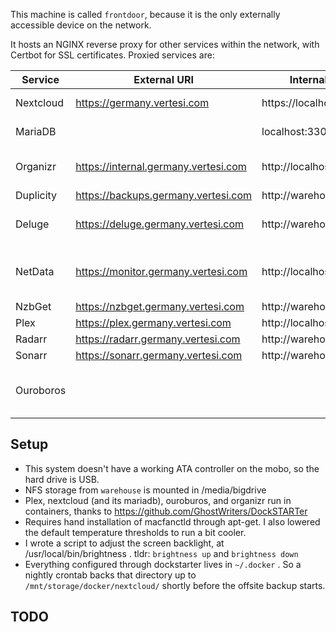 This machine is called `frontdoor`, because it is the only externally accessible device on the network.

It hosts an NGINX reverse proxy for other services within the network, with Certbot for SSL certificates. Proxied services are:

| Service   | External URI                         | Internal URI            | Access        | Notes                                                                       |
|-----------|--------------------------------------|-------------------------|---------------|-----------------------------------------------------------------------------|
| Nextcloud | https://germany.vertesi.com          | https://localhost:444/  | It's own auth | Configured with DS                                                          |
| MariaDB   |                                      | localhost:3306          | It's own auth | Configured with DS, used for Nextcloud                                      |
| Organizr  | https://internal.germany.vertesi.com | http://localhost:8006   | It's own auth | Front for all other services. Configured with DS.                           |
| Duplicity | https://backups.germany.vertesi.com  | http://warehouse:8200   | Organizr      |                                                                             |
| Deluge    | https://deluge.germany.vertesi.com   | http://warehouse:8112   | Organizr      | Torrent client, only connection is through privateInternetAccess.           |
| NetData   | https://monitor.germany.vertesi.com  | http://localhost:199999 | Organizr      | Collects stats for all other machines on the network. Runs on this machine. |
| NzbGet    | https://nzbget.germany.vertesi.com   | http://warehouse:6789   | Organizr      |  Newsbin downloader.                                                        |
| Plex      | https://plex.germany.vertesi.com     | http://localhost:32400  | Organizr      | Configured with DS.                                                         |
| Radarr    | https://radarr.germany.vertesi.com   | http://warehouse:7878   | Organizr      |  Movie Downloader                                                           |
| Sonarr    | https://sonarr.germany.vertesi.com   | http://warehouse:8989   | Organizr      | TV show Downloader                                                          |
| Ouroboros |                                      |                         |               | Automatically updates other containers running on this machine.             |



Setup
---
* This system doesn't have a working ATA controller on the mobo, so the hard drive is USB.
* NFS storage from `warehouse` is mounted in /media/bigdrive
* Plex, nextcloud (and its mariadb), ouroburos, and organizr run in containers, thanks to https://github.com/GhostWriters/DockSTARTer
* Requires hand installation of macfanctld through apt-get. I also lowered the default temperature thresholds to run a bit cooler.
* I wrote a script to adjust the screen backlight, at /usr/local/bin/brightness . tldr: `brightness up` and `brightness down`
* Everything configured through dockstarter lives in `~/.docker` . So a nightly crontab backs that directory up to `/mnt/storage/docker/nextcloud/` shortly before the offsite backup starts.


TODO
---
